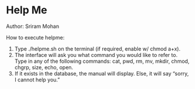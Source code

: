 # Help Me

Author: Sriram Mohan

How to execute helpme:
  1.	Type ./helpme.sh on the terminal (if required, enable w/ chmod a+x).
  2.	The interface will ask you what command you would like to refer to. Type in any of the following commands: cat, pwd, rm, mv, mkdir, chmod, chgrp, size, echo, open.
  3.  If it exists in the database, the manual will display. Else, it will say “sorry, I cannot help you.”
